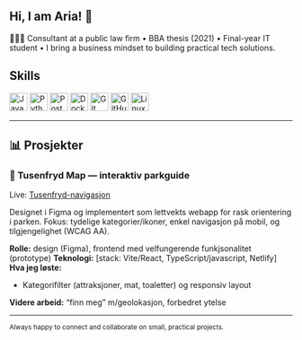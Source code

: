 ## Hi, I am Aria! 👋



👩🏻‍💻 Consultant at a public law firm • BBA thesis (2021) • Final-year IT student • I bring a business mindset to building practical tech solutions.

## Skills 
<p align="left">
  <img src="https://cdn.jsdelivr.net/gh/devicons/devicon/icons/javascript/javascript-original.svg" height="32" alt="JavaScript" />
  <img src="https://cdn.jsdelivr.net/gh/devicons/devicon/icons/python/python-original.svg" height="32" alt="Python" />
  <img src="https://cdn.jsdelivr.net/gh/devicons/devicon/icons/postgresql/postgresql-original.svg" height="32" alt="PostgreSQL" />
  <img src="https://cdn.jsdelivr.net/gh/devicons/devicon/icons/docker/docker-original.svg" height="32" alt="Docker" />
  <img src="https://cdn.jsdelivr.net/gh/devicons/devicon/icons/git/git-original.svg" height="32" alt="Git" />
  <img src="https://cdn.jsdelivr.net/gh/devicons/devicon/icons/github/github-original.svg" height="32" alt="GitHub" />
  <img src="https://cdn.jsdelivr.net/gh/devicons/devicon/icons/linux/linux-original.svg" height="32" alt="Linux" />
</p>

---

## 📊 Prosjekter

### 🎢 Tusenfryd Map — interaktiv parkguide
Live: [Tusenfryd-navigasjon](https://tusenfryd-map.netlify.app)

Designet i Figma og implementert som lettvekts webapp for rask orientering i parken.
Fokus: tydelige kategorier/ikoner, enkel navigasjon på mobil, og tilgjengelighet (WCAG AA).

**Rolle:** design (Figma), frontend med velfungerende funkjsonalitet (prototype) 
**Teknologi:** [stack: Vite/React, TypeScript/javascript, Netlify]  
**Hva jeg løste:**
- Kategorifilter (attraksjoner, mat, toaletter) og responsiv layout

**Videre arbeid:** “finn meg” m/geolokasjon, forbedret ytelse


---

<sub>Always happy to connect and collaborate on small, practical projects.</sub>
